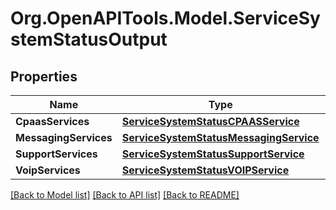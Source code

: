 # Org.OpenAPITools.Model.ServiceSystemStatusOutput

## Properties

Name | Type | Description | Notes
------------ | ------------- | ------------- | -------------
**CpaasServices** | [**ServiceSystemStatusCPAASService**](ServiceSystemStatusCPAASService.md) |  | [optional] 
**MessagingServices** | [**ServiceSystemStatusMessagingService**](ServiceSystemStatusMessagingService.md) |  | [optional] 
**SupportServices** | [**ServiceSystemStatusSupportService**](ServiceSystemStatusSupportService.md) |  | [optional] 
**VoipServices** | [**ServiceSystemStatusVOIPService**](ServiceSystemStatusVOIPService.md) |  | [optional] 

[[Back to Model list]](../README.md#documentation-for-models) [[Back to API list]](../README.md#documentation-for-api-endpoints) [[Back to README]](../README.md)

